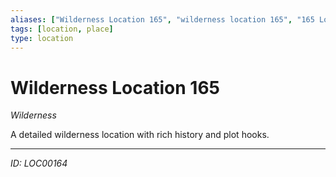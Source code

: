 ```yaml
---
aliases: ["Wilderness Location 165", "wilderness location 165", "165 Location Wilderness"]
tags: [location, place]
type: location
---
```


# Wilderness Location 165

*Wilderness*

A detailed wilderness location with rich history and plot hooks.

---
*ID: LOC00164*